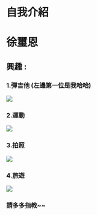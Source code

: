# 自我介紹
# 徐璽恩
## 興趣 : 

### 1.彈吉他 (左邊第一位是我哈哈)
![](https://i.imgur.com/Wc6zGhf.jpg)

### 2.運動
![](https://i.imgur.com/zw2A2iY.jpg)

### 3.拍照 
![](https://i.imgur.com/sqkKbCl.jpg)

### 4.旅遊
![](https://i.imgur.com/sa8w4s9.jpg)

### 請多多指教~~

